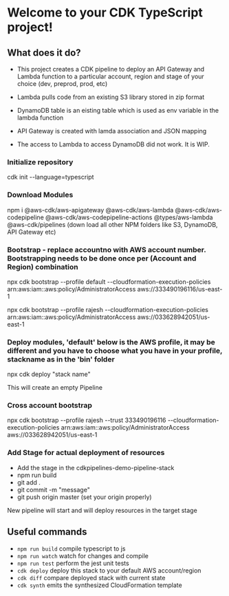 # Welcome to your CDK TypeScript project!

## What does it do?

* This project creates a CDK pipeline to deploy an API Gateway and Lambda function to a particular account, region and stage of your choice (dev, preprod, prod, etc)

* Lambda pulls code from an existing S3 library stored in zip format

* DynamoDB table is an eisting table which is used as env variable in the lambda function

* API Gateway is created with lamda association and JSON mapping

* The access to Lambda to access DynamoDB did not work. It is WIP.


### Initialize repository

cdk init --language=typescript

### Download Modules

npm i @aws-cdk/aws-apigateway @aws-cdk/aws-lambda @aws-cdk/aws-codepipeline @aws-cdk/aws-codepipeline-actions @types/aws-lambda @aws-cdk/pipelines
(down load all other NPM folders like S3, DynamoDB, API Gateway etc)

### Bootstrap - replace accountno with AWS account number. Bootstrapping needs to be done once per (Account and Region) combination

npx cdk bootstrap  --profile default --cloudformation-execution-policies arn:aws:iam::aws:policy/AdministratorAccess aws://333490196116/us-east-1

npx cdk bootstrap  --profile rajesh --cloudformation-execution-policies arn:aws:iam::aws:policy/AdministratorAccess aws://033628942051/us-east-1

### Deploy modules, 'default' below is the AWS profile, it may be different and you have to choose what you have in your profile, stackname as in the 'bin' folder
  
npx cdk deploy "stack name"
  
This will create an empty Pipeline
### Cross account bootstrap

npx cdk bootstrap --profile rajesh --trust 333490196116 --cloudformation-execution-policies arn:aws:iam::aws:policy/AdministratorAccess aws://033628942051/us-east-1

  
### Add Stage for actual deployment of resources
* Add the stage in the cdkpipelines-demo-pipeline-stack
* npm run build
* git add .
* git commit -m "message"
* git push origin master (set your origin properly)
  
New pipeline will start and will deploy resources in the target stage
  
  


## Useful commands

 * `npm run build`   compile typescript to js
 * `npm run watch`   watch for changes and compile
 * `npm run test`    perform the jest unit tests
 * `cdk deploy`      deploy this stack to your default AWS account/region
 * `cdk diff`        compare deployed stack with current state
 * `cdk synth`       emits the synthesized CloudFormation template


